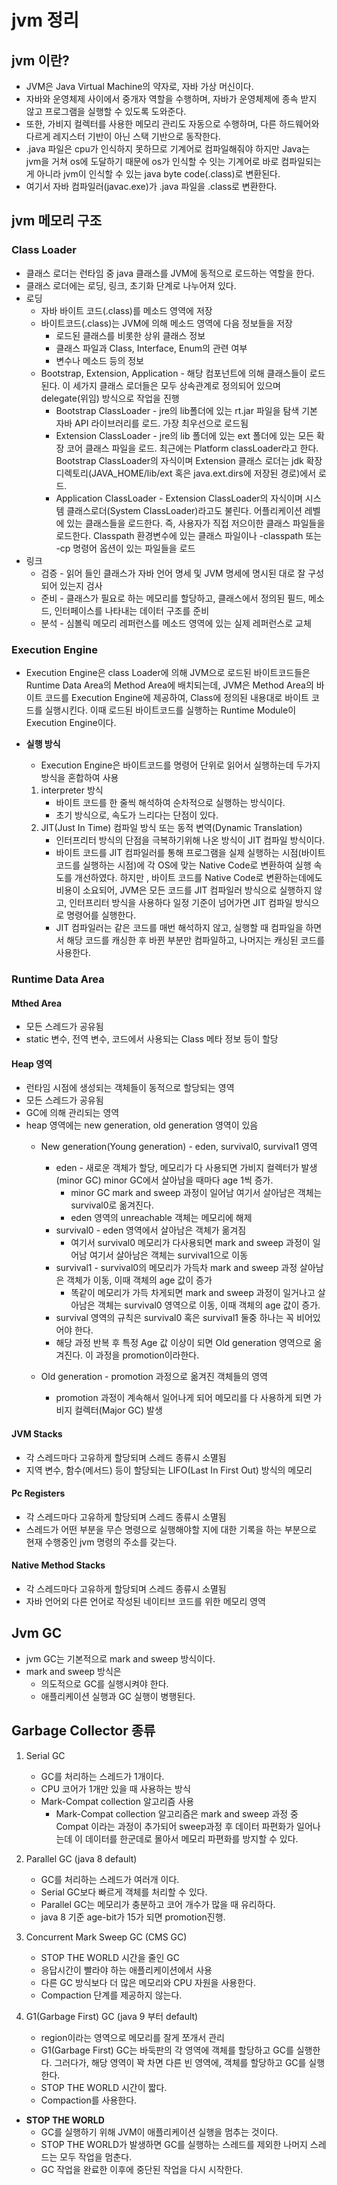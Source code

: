 # jvm 정리

## jvm 이란?

* JVM은 Java Virtual Machine의 약자로, 자바 가상 머신이다.
* 자바와 운영체제 사이에서 중개자 역할을 수행하며, 자바가 운영체제에 종속 받지 않고 프로그램을 실행할 수 있도록 도와준다.
* 또한, 가비지 컬렉터를 사용한 메모리 관리도 자동으로 수행하며, 다른 하드웨어와 다르게 레지스터 기반이 아닌 스택 기반으로 동작한다.
* .java 파일은 cpu가 인식하지 못하므로 기계어로 컴파일해줘야 하지만 Java는 jvm을 거쳐 os에 도달하기 때문에 os가 인식할 수 잇는 기계어로 바로 컴파일되는게 아니라 jvm이 인식할 수 있는 java byte code(.class)로 변환된다.
* 여기서 자바 컴파일러(javac.exe)가 .java 파일을 .class로 변환한다.

## jvm 메모리 구조

### Class Loader

* 클래스 로더는 런타임 중 java 클래스를 JVM에 동적으로 로드하는 역할을 한다.
* 클래스 로더에는 로딩, 링크, 초기화 단계로 나누어져 있다.
* 로딩
    * 자바 바이트 코드(.class)를 메소드 영역에 저장
    * 바이트코드(.class)는 JVM에 의해 메소드 영역에 다음 정보들을 저장
        * 로드된 클래스를 비롯한 상위 클래스 정보
        * 클래스 파일과 Class, Interface, Enum의 관련 여부
        * 변수나 메소드 등의 정보
    * Bootstrap, Extension, Application - 해당 컴포넌트에 의해 클래스들이 로드된다. 이 세가지 클래스 로더들은 모두 상속관계로 정의되어 있으며 delegate(위임) 방식으로 작업을 진행
        * Bootstrap ClassLoader - jre의 lib폴더에 있는 rt.jar 파일을 탐색 기본 자바 API 라이브러리를 로드. 가장 최우선으로 로드됨
        * Extension ClassLoader - jre의 lib 폴더에 있는 ext 폴더에 있는 모든 확장 코어 클래스 파일을 로드. 최근에는 Platform classLoader라고 한다. 
        Bootstrap ClassLoader의 자식이며 Extension 클래스 로더는 jdk 확장 디렉토리(JAVA_HOME/lib/ext 혹은 java.ext.dirs에 저장된 경로)에서 로드.
        * Application ClassLoader - Extension ClassLoader의 자식이며 시스템 클래스로더(System ClassLoader)라고도 불린다. 어플리케이션 레벨에 있는 클래스들을 로드한다. 즉, 사용자가 직접 저으이한 클래스 파일들을 로드한다. Classpath 환경변수에 있는 클래스 파일이나 -classpath 또는 -cp 명령어 옵션이 있는 파일들을 로드
* 링크
    * 검증 - 읽어 들인 클래스가 자바 언어 명세 및 JVM 명세에 명시된 대로 잘 구성되어 있는지 검사
    * 준비 - 클래스가 필요로 하는 메모리를 할당하고, 클래스에서 정의된 필드, 메소드, 인터페이스를 나타내는 데이터 구조를 준비
    * 분석 - 심볼릭 메모리 레퍼런스를 메소드 영역에 있는 실제 레퍼런스로 교체

### Execution Engine

* Execution Engine은 class Loader에 의해 JVM으로 로드된 바이트코드들은 Runtime Data Area의 Method Area에 배치되는데, JVM은 Method Area의 바이트 코드를 Execution Engine에 제공하여,
  Class에 정의된 내용대로 바이트 코드를 실행시킨다. 이때 로드된 바이트코드를 실행하는 Runtime Module이 Execution Engine이다.

* **실행 방식**
    * Execution Engine은 바이트코드를 명령어 단위로 읽어서 실행하는데 두가지 방식을 혼합하여 사용

    1. interpreter 방식
        * 바이트 코드를 한 줄씩 해석하여 순차적으로 실행하는 방식이다.
        * 초기 방식으로, 속도가 느리다는 단점이 있다.
    2. JIT(Just In Time) 컴파일 방식 또는 동적 변역(Dynamic Translation)
        * 인터프리터 방식의 단점을 극복하기위해 나온 방식이 JIT 컴파일 방식이다.
        * 바이트 코드를 JIT 컴파일러를 통해 프로그램을 실제 실행하는 시점(바이트 코드를 실행하는 시점)에 각 OS에 맞는 Native Code로 변환하여 실행 속도를 개선하였다. 하지만
        , 바이트 코드를 Native Code로 변환하는데에도 비용이 소요되어, JVM은 모든 코드를 JIT 컴파일러 방식으로 실행하지 않고, 인터프리터 방식을 사용하다 일정 기준이 넘어가면 JIT 컴파일 방식으로 명령어를 실행한다.
        * JIT 컴파일러는 같은 코드를 매번 해석하지 않고, 실행할 때 컴파일을 하면서 해당 코드를 캐싱한 후 바뀐 부분만 컴파일하고, 나머지는 캐싱된 코드를 사용한다.

### Runtime Data Area

#### Mthed Area

* 모든 스레드가 공유됨
* static 변수, 전역 변수, 코드에서 사용되는 Class 메타 정보 등이 할당

#### Heap 영역

* 런타임 시점에 생성되는 객체들이 동적으로 할당되는 영역
* 모든 스레드가 공유됨
* GC에 의해 관리되는 영역
* heap 영역에는 new generation, old generation 영역이 있음
  * New generation(Young generation) - eden, survival0, survival1 영역
    * eden - 새로운 객체가 할당, 메모리가 다 사용되면 가비지 컬렉터가 발생(minor GC) minor GC에서 살아남을 때마다 age 1씩 증가.
        * minor GC mark and sweep 과정이 일어남 여기서 살아남은 객체는  survival0로 옮겨진다.
        * eden 영역의 unreachable 객체는 메모리에 해제
    * survival0 - eden 영역에서 살아남은 객체가 옮겨짐 
        * 여기서 survival0 메모리가 다사용되면 mark and sweep 과정이 일어남 여기서 살아남은 객체는 survival1으로 이동
    * survival1 - survival0의 메모리가 가득차 mark and sweep 과정       살아남은 객체가 이동, 이때 객체의 age 값이 증가
        * 똑같이 메모리가 가득 차게되면 mark and sweep 과정이 일거나고 살아남은 객체는 survival0 영역으로 이동, 이때 객체의 age 값이 증가.
    * survival 영역의 규칙은 survival0 혹은 survival1 둘중 하나는 꼭   비어있어야 한다.
    * 해당 과정 반복 후 특정 Age 값 이상이 되면 Old generation 영역으로     옮겨진다. 이 과정을 promotion이라한다.

  * Old generation - promotion 과정으로 옮겨진 객체들의 영역
     * promotion 과정이 계속해서 일어나게 되어 메모리를 다 사용하게 되면 가비지 컬렉터(Major GC) 발생

#### JVM Stacks

* 각 스레드마다 고유하게 할당되며 스레드 종류시 소멸됨
* 지역 변수, 함수(메서드) 등이 할당되는 LIFO(Last In First Out) 방식의 메모리

#### Pc Registers

* 각 스레드마다 고유하게 할당되며 스레드 종류시 소멸됨
* 스레드가 어떤 부분을 무슨 명령으로 실행해야할 지에 대한 기록을 하는 부분으로 현재 수행중인 jvm 명령의 주소를 갖는다.

#### Native Method Stacks

* 각 스레드마다 고유하게 할당되며 스레드 종류시 소멸됨
* 자바 언어외 다른 언어로 작성된 네이티브 코드를 위한 메모리 영역


## Jvm GC

* jvm GC는 기본적으로 mark and sweep 방식이다.
* mark and sweep 방식은
    * 의도적으로 GC를 실행시켜야 한다.
    * 애플리케이션 실행과 GC 실행이 병행된다.

## Garbage Collector 종류

1. Serial GC
    * GC를 처리하는 스레드가 1개이다.
    * CPU 코어가 1개만 있을 때 사용하는 방식
    * Mark-Compat collection 알고리즘 사용
        * Mark-Compat collection 알고리즘은 mark and sweep 과정 중 Compat 이라는 과정이 추가되어 sweep과정 후 데이터 파편화가 일어나는데 이 데이터를 한군데로 몰아서 메모리 파편화를 방지할 수 있다.

2. Parallel GC (java 8 default)
    * GC를 처리하는 스레드가 여러개 이다.
    * Serial GC보다 빠르게 객체를 처리할 수 있다.
    * Parallel GC는 메모리가 충분하고 코어 개수가 많을 때 유리하다.
    * java 8 기준 age-bit가 15가 되면 promotion진행.

3. Concurrent Mark Sweep GC (CMS GC)
    * STOP THE WORLD 시간을 줄인 GC
    * 응답시간이 빨라야 하는 애플리케이션에서 사용
    * 다른 GC 방식보다 더 많은 메모리와 CPU 자원을 사용한다.
    * Compaction 단계를 제공하지 않는다.

4. G1(Garbage First) GC (java 9 부터 default)
    * region이라는 영역으로 메모리를 잘게 쪼개서 관리
    * G1(Garbage First) GC는 바둑판의 각 영역에 객체를 할당하고 GC를 실행한다. 그러다가, 해당 영역이 꽉 차면 다른 빈 영역에, 객체를 할당하고 GC를 실행한다.
    * STOP THE WORLD 시간이 짧다.
    * Compaction를 사용한다.

* **STOP THE WORLD**
    * GC를 실행하기 위해 JVM이 애플리케이션 실행을 멈추는 것이다.
    * STOP THE WORLD가 발생하면 GC를 실행하는 스레드를 제외한 나머지     스레드는 모두 작업을 멈춘다.
    * GC 작업을 완료한 이후에 중단된 작업을 다시 시작한다.
